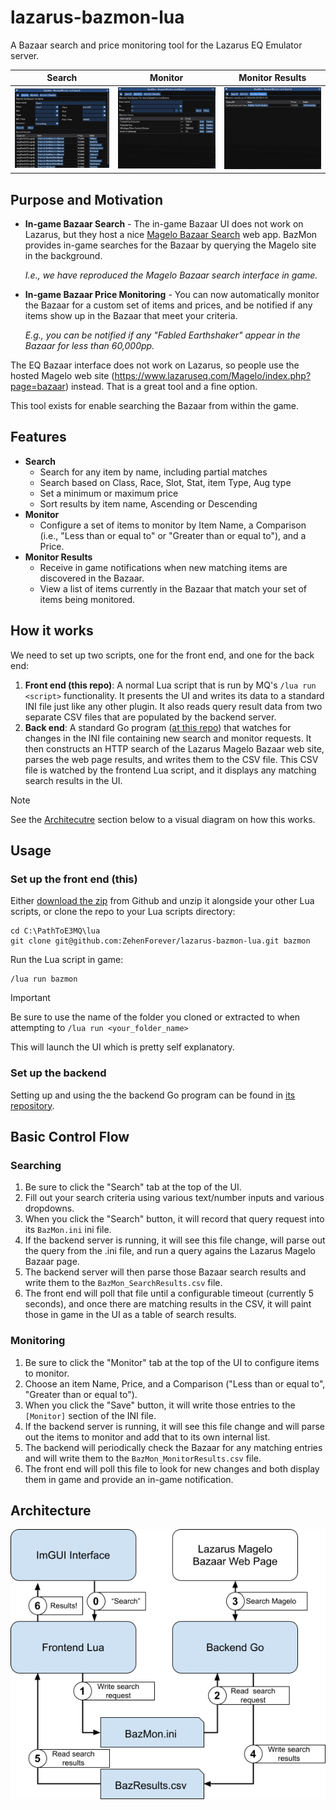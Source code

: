 # lazarus-bazmon-lua
A Bazaar search and price monitoring tool for the Lazarus EQ Emulator server.

| Search | Monitor | Monitor Results|
| ------ | ------- | -------------- |
| ![Search](https://github.com/zehenforever/lazarus-bazmon-lua/blob/main/gui-search.png?raw=true) | ![Monitor](https://github.com/zehenforever/lazarus-bazmon-lua/blob/main/gui-monitor.png?raw=true) | ![Monitor Results](https://github.com/zehenforever/lazarus-bazmon-lua/blob/main/gui-monitor-results.png?raw=true) |

## Purpose and Motivation

* **In-game Bazaar Search** - The in-game Bazaar UI does not work on Lazarus, but they host a nice [Magelo Bazaar Search](https://www.lazaruseq.com/Magelo/index.php?page=bazaar) web app. BazMon provides in-game searches for the Bazaar by querying the Magelo site in the background.

    _I.e., we have reproduced the Magelo Bazaar search interface in game._

* **In-game Bazaar Price Monitoring** - You can now automatically monitor the Bazaar for a custom set of items and prices, and be notified if any items show up in the Bazaar that meet your criteria.

    _E.g., you can be notified if any "Fabled Earthshaker" appear in the Bazaar for less than 60,000pp._

The EQ Bazaar interface does not work on Lazarus, so people use the hosted Magelo web site (https://www.lazaruseq.com/Magelo/index.php?page=bazaar) instead. That is a great tool and a fine option.

This tool exists for enable searching the Bazaar from within the game.

## Features
* **Search** 
  * Search for any item by name, including partial matches
  * Search based on Class, Race, Slot, Stat, item Type, Aug type
  * Set a minimum or maximum price
  * Sort results by item name, Ascending or Descending
* **Monitor**
  * Configure a set of items to monitor by Item Name, a Comparison (i.e., "Less than or equal to" or "Greater than or equal to"), and a Price.
* **Monitor Results**
  * Receive in game notifications when new matching items are discovered in the Bazaar.
  * View a list of items currently in the Bazaar that match your set of items being monitored. 

## How it works
We need to set up two scripts, one for the front end, and one for the back end:

1. **Front end (this repo)**: A normal Lua script that is run by MQ's `/lua run <script>` functionality.  It presents the UI and writes its data to a standard INI file just like any other plugin.  It also reads query result data from two separate CSV files that are populated by the backend server.
1. **Back end**: A standard Go program ([at this repo](https://github.com/ZehenForever/lazarus-bazmon-server)) that watches for changes in the INI file containing new search and monitor requests. It then constructs an HTTP search of the Lazarus Magelo Bazaar web site, parses the web page results, and writes them to the CSV file. This CSV file is watched by the frontend Lua script, and it displays any matching search results in the UI.

> [!NOTE]
> See the [Architecutre](#Architecture) section below to a visual diagram on how this works.

## Usage

### Set up the front end (this)

Either [download the zip](https://github.com/ZehenForever/lazarus-bazmon-lua/archive/refs/heads/main.zip) from Github and unzip it alongside your other Lua scripts, or clone the repo to your Lua scripts directory:

```
cd C:\PathToE3MQ\lua
git clone git@github.com:ZehenForever/lazarus-bazmon-lua.git bazmon
```

Run the Lua script in game:
```
/lua run bazmon
```

> [!IMPORTANT]
> Be sure to use the name of the folder you cloned or extracted to when attempting to `/lua run <your_folder_name>`

This will launch the UI which is pretty self explanatory.


### Set up the backend
Setting up and using the the backend Go program can be found in [its repository](https://github.com/ZehenForever/lazarus-bazmon-server).

## Basic Control Flow

### Searching
1. Be sure to click the "Search" tab at the top of the UI.
1. Fill out your search criteria using various text/number inputs and various dropdowns.
1. When you click the "Search" button, it will record that query request into its `BazMon.ini` ini file.
1. If the backend server is running, it will see this file change, will parse out the query from the .ini file, and run a query agains the Lazarus Magelo Bazaar page.
1. The backend server will then parse those Bazaar search results and write them to the `BazMon_SearchResults.csv` file.
1. The front end will poll that file until a configurable timeout (currently 5 seconds), and once there are matching results in the CSV, it will paint those in game in the UI as a table of search results.

### Monitoring
1. Be sure to click the "Monitor" tab at the top of the UI to configure items to monitor.
1. Choose an item Name, Price, and a Comparison ("Less than or equal to", "Greater than or equal to").
1. When you click the "Save" button, it will write those entries to the `[Monitor]` section of the INI file.
1. If the backend server is running, it will see this file change and will parse out the items to monitor and add that to its own internal list.
1. The backend will periodically check the Bazaar for any matching entries and will write them to the `BazMon_MonitorResults.csv` file.
1. The front end will poll this file to look for new changes and both display them in game and provide an in-game notification.

## Architecture

![architecture](https://github.com/zehenforever/lazarus-bazmon-lua/blob/main/architecture.png?raw=true)
